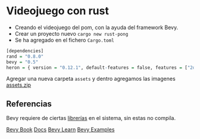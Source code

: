 # Videojuego con rust

- Creando el videojuego del pom, con la ayuda del framework Bevy.
- Crear un proyecto nuevo `cargo new rust-pong`
- Se ha agregado en el fichero `Cargo.toml`

```r
[dependencies]
rand = "0.8.0"
bevy = "0.5"
heron = { version = "0.12.1", default-features = false, features = ["2d"] }
```

Agregar una nueva carpeta `assets` y dentro agregamos las imagenes [assets.zip](https://drive.google.com/drive/folders/1Gg1kFfple_9cM0slGHb6fumXu3JMSVAG)

## Referencias

Bevy requiere de ciertas [librerías](https://github.com/bevyengine/bevy/blob/main/docs/linux_dependencies.md) en el sistema, sin estas no compila.

[Bevy Book](https://bevyengine.org/learn/book/introduction/)
[Docs](https://docs.rs/bevy/latest/bevy/)
[Bevy Learn](https://bevyengine.org/learn/)
[Bevy Examples](https://bevyengine.org/examples/)
